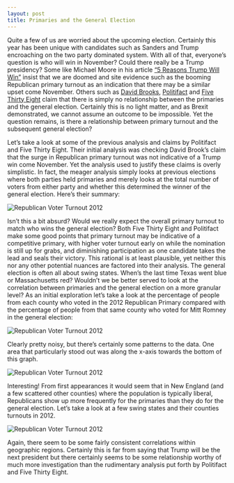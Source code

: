 ```yaml
---
layout: post
title: Primaries and the General Election
---
```


Quite a few of us are worried about the upcoming election. Certainly this year has been unique with candidates such as Sanders and Trump encroaching on the two party dominated system. With all of that, everyone’s question is who will win in November? Could there really be a Trump presidency? Some like Michael Moore in his article [“5 Reasons Trump Will Win”](http://michaelmoore.com/trumpwillwin/) insist that we are doomed and site evidence such as the booming Republican primary turnout as an indication that there may be a similar upset come November. Others such as [David Brooks](http://www.nbcnews.com/meet-the-press/meet-press-march-6-2016-n532881), [Politifact](http://www.politifact.com/punditfact/statements/2016/mar/06/david-brooks/david-brooks-said-primary-turnout-doesnt-predict-g/) and [Five Thirty Eight](http://fivethirtyeight.com/features/primary-turnout-means-nothing-for-the-general-election/) claim that there is simply no relationship between the primaries and the general election. Certainly this is no light matter, and as Brexit demonstrated, we cannot assume an outcome to be impossible. Yet the question remains, is there a relationship between primary turnout and the subsequent general election?

Let’s take a look at some of the previous analysis and claims by Politifact and Five Thirty Eight. Their initial analysis was checking David Brook’s claim that the surge in Republican primary turnout was not indicative of a Trump win come November.  Yet the analysis used to justify these claims is overly simplistic. In fact, the meager analysis simply looks at previous elections where both parties held primaries and merely looks at the total number of voters from either party and whether this determined the winner of the general election. Here’s their summary:

![Republican Voter Turnout 2012]({{matthew-mitchell.github.io}}/images/primary1.png)
 <!--![Republican Voter Turnout 2012](/images/primar1.png "Republican Voter Turnout 2012”)-->

Isn’t this a bit absurd?  Would we really expect the overall primary turnout to match who wins the general election? Both Five Thirty Eight and Politifact make some good points that primary turnout may be indicative of a competitive primary, with higher voter turnout early on while the nomination is still up for grabs, and diminishing participation as one candidate takes the lead and seals their victory. This rational is at least plausible, yet neither this nor any other potential nuances are factored into their analysis. The general election is often all about swing states. When’s the last time Texas went blue or Massachusetts red?  Wouldn’t we be better served to look at the correlation between primaries and the general election on a more granular level? As an initial exploration let’s take a look at the percentage of people from each county who voted in the 2012 Republican Primary compared with the percentage of people from that same county who voted for Mitt Romney in the general election:

![Republican Voter Turnout 2012]({{matthew-mitchell.github.io}}/images/Primary5.png) 

Clearly pretty noisy, but there’s certainly some patterns to the data. One area that particularly stood out was along the x-axis towards the bottom of this graph.

 ![Republican Voter Turnout 2012]({{matthew-mitchell.github.io}}/images/Primary3.png)

Interesting! From first appearances it would seem that in New England (and a few scattered other counties) where the population is typically liberal, Republicans show up more frequently for the primaries than they do for the general election. Let’s take a look at a few swing states and their counties turnouts in 2012.

![Republican Voter Turnout 2012]({{matthew-mitchell.github.io}}/images/Primary4.png) 

Again, there seem to be some fairly consistent correlations within geographic regions. Certainly this is far from saying that Trump will be the next president but there certainly seems to be some relationship worthy of much more investigation than the rudimentary analysis put forth by Politifact and Five Thirty Eight.
